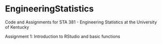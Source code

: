 # EngineeringStatistics
Code and Assignments for STA 381 - Engineering Statistics at the University of Kentucky

Assignment 1: Introduction to RStudio and basic functions

